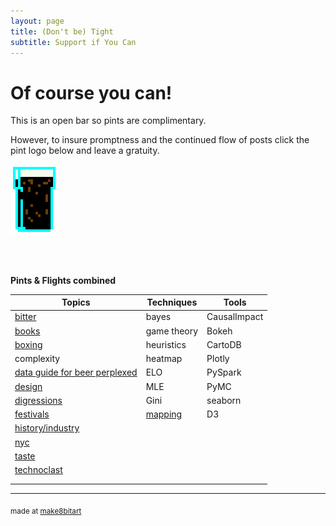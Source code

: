 ```yaml
---
layout: page
title: (Don't be) Tight
subtitle: Support if You Can 
---
```


# Of course you can!



This is an open bar so pints are complimentary. 

However, to insure promptness and the continued flow of posts click the pint logo below and leave a gratuity.


<a href="https://www.paypal.me/EndlessPint/5"><img src="/support/img/digipint01.png" width="15%"></a>

<br>
<br>

**Pints & Flights combined**

|Topics 	|Techniques	|Tools	|
|---	|---	|---	|
| [bitter](/tag/bitter) 	| bayes  	| CausalImpact  	|
| [books](/tag/books)   	| game theory  	| Bokeh  	|
| [boxing](/tag/boxing)   	| heuristics  	| CartoDB 	|
| complexity  	| heatmap  	| Plotly  	|
| [data guide for beer perplexed](/tag/perplexed)  	| ELO  	| PySpark  	|
| [design](/tag/design)  	| MLE  	| PyMC  	|
| [digressions](/tag/digressions)  	| Gini  	| seaborn  	|
| [festivals](/tag/festivals)  	| [mapping](/tag/mapping)   	| D3  	|
| [history/industry](/tag/grounding)  	|   	|   	|
| [nyc](/tag/nyc)  	|   	|   	|
| [taste](/tag/taste)  	|   	|   	|
| [technoclast](/tag/technoclast)  	|   	|   	|
|   	|   	|   	|
|   	|   	|   	|


--- 

<sub>made at [make8bitart](https://make8bitart.com/)</sub>
